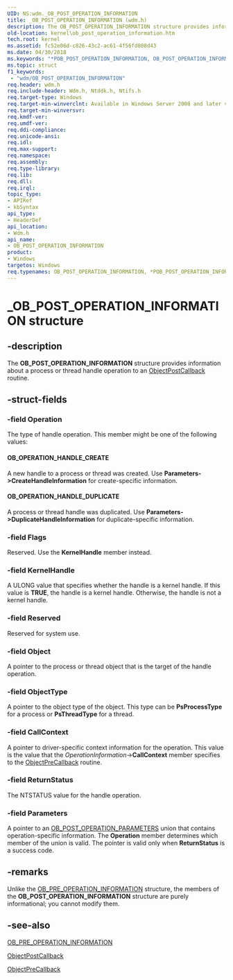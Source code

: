 ```yaml
---
UID: NS:wdm._OB_POST_OPERATION_INFORMATION
title: _OB_POST_OPERATION_INFORMATION (wdm.h)
description: The OB_POST_OPERATION_INFORMATION structure provides information about a process or thread handle operation to an ObjectPostCallback routine.
old-location: kernel\ob_post_operation_information.htm
tech.root: kernel
ms.assetid: fc52e06d-c826-43c2-ac61-4f56fd808d43
ms.date: 04/30/2018
ms.keywords: "*POB_POST_OPERATION_INFORMATION, OB_POST_OPERATION_INFORMATION, OB_POST_OPERATION_INFORMATION structure [Kernel-Mode Driver Architecture], POB_POST_OPERATION_INFORMATION, POB_POST_OPERATION_INFORMATION structure pointer [Kernel-Mode Driver Architecture], _OB_POST_OPERATION_INFORMATION, kernel.ob_post_operation_information, kstruct_c_6ef8c6e1-d537-47e0-875f-08f884362459.xml, wdm/OB_POST_OPERATION_INFORMATION, wdm/POB_POST_OPERATION_INFORMATION"
ms.topic: struct
f1_keywords:
 - "wdm/OB_POST_OPERATION_INFORMATION"
req.header: wdm.h
req.include-header: Wdm.h, Ntddk.h, Ntifs.h
req.target-type: Windows
req.target-min-winverclnt: Available in Windows Server 2008 and later versions of the Windows operating system.
req.target-min-winversvr: 
req.kmdf-ver: 
req.umdf-ver: 
req.ddi-compliance: 
req.unicode-ansi: 
req.idl: 
req.max-support: 
req.namespace: 
req.assembly: 
req.type-library: 
req.lib: 
req.dll: 
req.irql: 
topic_type:
- APIRef
- kbSyntax
api_type:
- HeaderDef
api_location:
- Wdm.h
api_name:
- OB_POST_OPERATION_INFORMATION
product:
- Windows
targetos: Windows
req.typenames: OB_POST_OPERATION_INFORMATION, *POB_POST_OPERATION_INFORMATION
---
```


# _OB_POST_OPERATION_INFORMATION structure


## -description


The <b>OB_POST_OPERATION_INFORMATION</b> structure provides information about a process or thread handle operation to an <a href="https://docs.microsoft.com/windows-hardware/drivers/ddi/content/wdm/nc-wdm-pob_post_operation_callback">ObjectPostCallback</a> routine.


## -struct-fields




### -field Operation

The type of handle operation. This member might be one of the following values:





#### OB_OPERATION_HANDLE_CREATE

A new handle to a process or thread was created. Use <b>Parameters->CreateHandleInformation</b> for create-specific information.



#### OB_OPERATION_HANDLE_DUPLICATE

A process or thread handle was duplicated. Use <b>Parameters->DuplicateHandleInformation</b> for duplicate-specific information.


### -field Flags

Reserved. Use the <b>KernelHandle</b> member instead. 


### -field KernelHandle

A ULONG value that specifies whether the handle is a kernel handle. If this value is <b>TRUE</b>, the handle is a kernel handle. Otherwise, the handle is not a kernel handle.


### -field Reserved

Reserved for system use.


### -field Object

A pointer to the process or thread object that is the target of the handle operation.


### -field ObjectType

A pointer to the object type of the object. This type can be <b>PsProcessType</b> for a process or <b>PsThreadType</b> for a thread. 


### -field CallContext

A pointer to driver-specific context information for the operation. This value is the value that the <i>OperationInformation</i>-><b>CallContext</b> member specifies to the <a href="https://docs.microsoft.com/windows-hardware/drivers/ddi/content/wdm/nc-wdm-pob_pre_operation_callback">ObjectPreCallback</a> routine. 


### -field ReturnStatus

The NTSTATUS value for the handle operation.


### -field Parameters

A pointer to an <a href="https://docs.microsoft.com/windows-hardware/drivers/ddi/content/wdm/ns-wdm-_ob_post_operation_parameters">OB_POST_OPERATION_PARAMETERS</a> union that contains operation-specific information. The <b>Operation</b> member determines which member of the union is valid. The pointer is valid only when <b>ReturnStatus</b> is a success code.


## -remarks



Unlike the <a href="https://docs.microsoft.com/windows-hardware/drivers/ddi/content/wdm/ns-wdm-_ob_pre_operation_information">OB_PRE_OPERATION_INFORMATION</a> structure, the members of the <b>OB_POST_OPERATION_INFORMATION</b> structure are purely informational; you cannot modify them.




## -see-also




<a href="https://docs.microsoft.com/windows-hardware/drivers/ddi/content/wdm/ns-wdm-_ob_pre_operation_information">OB_PRE_OPERATION_INFORMATION</a>



<a href="https://docs.microsoft.com/windows-hardware/drivers/ddi/content/wdm/nc-wdm-pob_post_operation_callback">ObjectPostCallback</a>



<a href="https://docs.microsoft.com/windows-hardware/drivers/ddi/content/wdm/nc-wdm-pob_pre_operation_callback">ObjectPreCallback</a>
 

 

